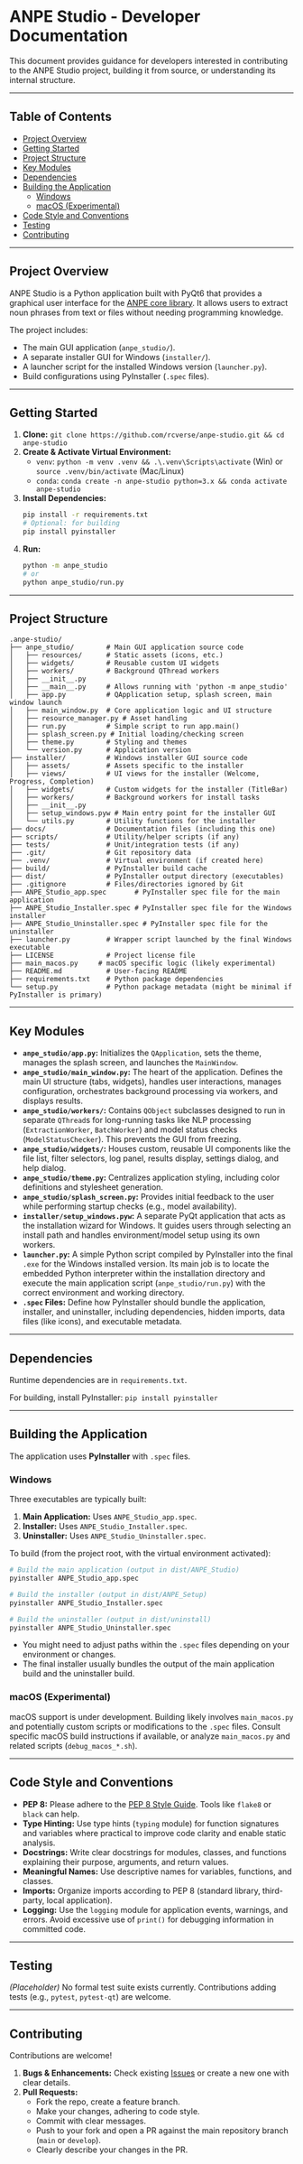 # ANPE Studio - Developer Documentation

This document provides guidance for developers interested in contributing to the ANPE Studio project, building it from source, or understanding its internal structure.

---

## Table of Contents

*   [Project Overview](#project-overview)
*   [Getting Started](#getting-started)
*   [Project Structure](#project-structure)
*   [Key Modules](#key-modules)
*   [Dependencies](#dependencies)
*   [Building the Application](#building-the-application)
    *   [Windows](#windows)
    *   [macOS (Experimental)](#macos-experimental)
*   [Code Style and Conventions](#code-style-and-conventions)
*   [Testing](#testing)
*   [Contributing](#contributing)

---

## Project Overview

ANPE Studio is a Python application built with PyQt6 that provides a graphical user interface for the [ANPE core library](https://github.com/rcverse/another-noun-phrase-extractor). It allows users to extract noun phrases from text or files without needing programming knowledge.

The project includes:

*   The main GUI application (`anpe_studio/`).
*   A separate installer GUI for Windows (`installer/`).
*   A launcher script for the installed Windows version (`launcher.py`).
*   Build configurations using PyInstaller (`.spec` files).

---

## Getting Started


1.  **Clone:** `git clone https://github.com/rcverse/anpe-studio.git && cd anpe-studio`
2.  **Create & Activate Virtual Environment:**
    *   `venv`: `python -m venv .venv && .\.venv\Scripts\activate` (Win) or `source .venv/bin/activate` (Mac/Linux)
    *   `conda`: `conda create -n anpe-studio python=3.x && conda activate anpe-studio`
3.  **Install Dependencies:**
    ```bash
    pip install -r requirements.txt
    # Optional: for building
    pip install pyinstaller
    ```
4.  **Run:**
    ```bash
    python -m anpe_studio
    # or
    python anpe_studio/run.py
    ```

---

## Project Structure

```
.anpe-studio/
├── anpe_studio/        # Main GUI application source code
│   ├── resources/      # Static assets (icons, etc.)
│   ├── widgets/        # Reusable custom UI widgets
│   ├── workers/        # Background QThread workers
│   ├── __init__.py
│   ├── __main__.py     # Allows running with 'python -m anpe_studio'
│   ├── app.py          # QApplication setup, splash screen, main window launch
│   ├── main_window.py  # Core application logic and UI structure
│   ├── resource_manager.py # Asset handling
│   ├── run.py          # Simple script to run app.main()
│   ├── splash_screen.py # Initial loading/checking screen
│   ├── theme.py        # Styling and themes
│   └── version.py      # Application version
├── installer/          # Windows installer GUI source code
│   ├── assets/         # Assets specific to the installer
│   ├── views/          # UI views for the installer (Welcome, Progress, Completion)
│   ├── widgets/        # Custom widgets for the installer (TitleBar)
│   ├── workers/        # Background workers for install tasks
│   ├── __init__.py
│   ├── setup_windows.pyw # Main entry point for the installer GUI
│   └── utils.py        # Utility functions for the installer
├── docs/               # Documentation files (including this one)
├── scripts/            # Utility/helper scripts (if any)
├── tests/              # Unit/integration tests (if any)
├── .git/               # Git repository data
├── .venv/              # Virtual environment (if created here)
├── build/              # PyInstaller build cache
├── dist/               # PyInstaller output directory (executables)
├── .gitignore          # Files/directories ignored by Git
├── ANPE_Studio_app.spec       # PyInstaller spec file for the main application
├── ANPE_Studio_Installer.spec # PyInstaller spec file for the Windows installer
├── ANPE_Studio_Uninstaller.spec # PyInstaller spec file for the uninstaller
├── launcher.py         # Wrapper script launched by the final Windows executable
├── LICENSE             # Project license file
├── main_macos.py     # macOS specific logic (likely experimental)
├── README.md           # User-facing README
├── requirements.txt    # Python package dependencies
└── setup.py            # Python package metadata (might be minimal if PyInstaller is primary)
```

---

## Key Modules

*   **`anpe_studio/app.py`:** Initializes the `QApplication`, sets the theme, manages the splash screen, and launches the `MainWindow`.
*   **`anpe_studio/main_window.py`:** The heart of the application. Defines the main UI structure (tabs, widgets), handles user interactions, manages configuration, orchestrates background processing via workers, and displays results.
*   **`anpe_studio/workers/`:** Contains `QObject` subclasses designed to run in separate `QThread`s for long-running tasks like NLP processing (`ExtractionWorker`, `BatchWorker`) and model status checks (`ModelStatusChecker`). This prevents the GUI from freezing.
*   **`anpe_studio/widgets/`:** Houses custom, reusable UI components like the file list, filter selectors, log panel, results display, settings dialog, and help dialog.
*   **`anpe_studio/theme.py`:** Centralizes application styling, including color definitions and stylesheet generation.
*   **`anpe_studio/splash_screen.py`:** Provides initial feedback to the user while performing startup checks (e.g., model availability).
*   **`installer/setup_windows.pyw`:** A separate PyQt application that acts as the installation wizard for Windows. It guides users through selecting an install path and handles environment/model setup using its own workers.
*   **`launcher.py`:** A simple Python script compiled by PyInstaller into the final `.exe` for the Windows installed version. Its main job is to locate the embedded Python interpreter within the installation directory and execute the main application script (`anpe_studio/run.py`) with the correct environment and working directory.
*   **`.spec` Files:** Define how PyInstaller should bundle the application, installer, and uninstaller, including dependencies, hidden imports, data files (like icons), and executable metadata.

---

## Dependencies

Runtime dependencies are in `requirements.txt`.

For building, install PyInstaller: `pip install pyinstaller`

---

## Building the Application

The application uses **PyInstaller** with `.spec` files.

### Windows

Three executables are typically built:

1.  **Main Application:** Uses `ANPE_Studio_app.spec`.
2.  **Installer:** Uses `ANPE_Studio_Installer.spec`.
3.  **Uninstaller:** Uses `ANPE_Studio_Uninstaller.spec`.

To build (from the project root, with the virtual environment activated):

```bash
# Build the main application (output in dist/ANPE_Studio)
pyinstaller ANPE_Studio_app.spec

# Build the installer (output in dist/ANPE_Setup)
pyinstaller ANPE_Studio_Installer.spec

# Build the uninstaller (output in dist/uninstall)
pyinstaller ANPE_Studio_Uninstaller.spec
```

*   You might need to adjust paths within the `.spec` files depending on your environment or changes.
*   The final installer usually bundles the output of the main application build and the uninstaller build.

### macOS (Experimental)

macOS support is under development. Building likely involves `main_macos.py` and potentially custom scripts or modifications to the `.spec` files. Consult specific macOS build instructions if available, or analyze `main_macos.py` and related scripts (`debug_macos_*.sh`).

---

## Code Style and Conventions

*   **PEP 8:** Please adhere to the [PEP 8 Style Guide](https://www.python.org/dev/peps/pep-0008/). Tools like `flake8` or `black` can help.
*   **Type Hinting:** Use type hints (`typing` module) for function signatures and variables where practical to improve code clarity and enable static analysis.
*   **Docstrings:** Write clear docstrings for modules, classes, and functions explaining their purpose, arguments, and return values.
*   **Meaningful Names:** Use descriptive names for variables, functions, and classes.
*   **Imports:** Organize imports according to PEP 8 (standard library, third-party, local application).
*   **Logging:** Use the `logging` module for application events, warnings, and errors. Avoid excessive use of `print()` for debugging information in committed code.

---

## Testing

*(Placeholder)* No formal test suite exists currently. Contributions adding tests (e.g., `pytest`, `pytest-qt`) are welcome.

---

## Contributing

Contributions are welcome!

1.  **Bugs & Enhancements:** Check existing [Issues](https://github.com/rcverse/anpe-studio/issues) or create a new one with clear details.
2.  **Pull Requests:**
    *   Fork the repo, create a feature branch.
    *   Make your changes, adhering to code style.
    *   Commit with clear messages.
    *   Push to your fork and open a PR against the main repository branch (`main` or `develop`).
    *   Clearly describe your changes in the PR. 